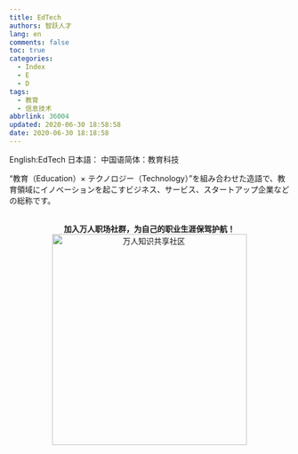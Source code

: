 ```yaml
---
title: EdTech
authors: 智跃人才
lang: en
comments: false
toc: true
categories:
  - Index
  - E
  - D
tags:
  - 教育
  - 信息技术
abbrlink: 36004
updated: 2020-06-30 18:58:58
date: 2020-06-30 18:18:58
---
```


English:EdTech
日本語：
中国语简体：教育科技


“教育（Education）× テクノロジー（Technology）”を組み合わせた造語で、教育領域にイノベーションを起こすビジネス、サービス、スタートアップ企業などの総称です。

<br>

<center>
<b>加入万人职场社群，为自己的职业生涯保驾护航！</b>

<br>

 <img src="/assets/img/dingding/dingding-group-life.jpg" width = "350" height = "380" alt="万人知识共享社区" align=center />

</center>

